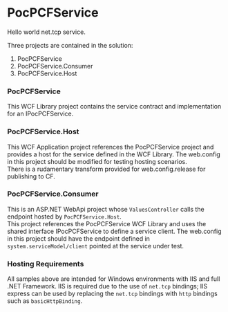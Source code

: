 # PocPCFService
Hello world net.tcp service.

Three projects are contained in the solution:

1. PocPCFService
2. PocPCFService.Consumer
3. PocPCFService.Host

### PocPCFService
This WCF Library project contains the service contract and implementation for an IPocPCFService.

### PocPCFService.Host
This WCF Application project references the PocPCFService project and provides a host for the service defined in the WCF Library.
The web.config in this project should be modified for testing hosting scenarios.  
There is a rudamentary transform provided for web.config.release for publishing to CF.

### PocPCFService.Consumer
This is an ASP.NET WebApi project whose `ValuesController` calls the endpoint hosted by `PocPCFService.Host`.  
This project references the PocPCFService WCF Library and uses the shared interface IPocPCFService to define a service client.
The web.config in this project should have the endpoint defined in `system.serviceModel/client` pointed at the service under test.  

### Hosting Requirements
All samples above are intended for Windows environments with IIS and full .NET Framework.  IIS is required due to the use of `net.tcp` bindings; IIS express can be used by replacing the `net.tcp` bindings with `http` bindings such as `basicHttpBinding`.

